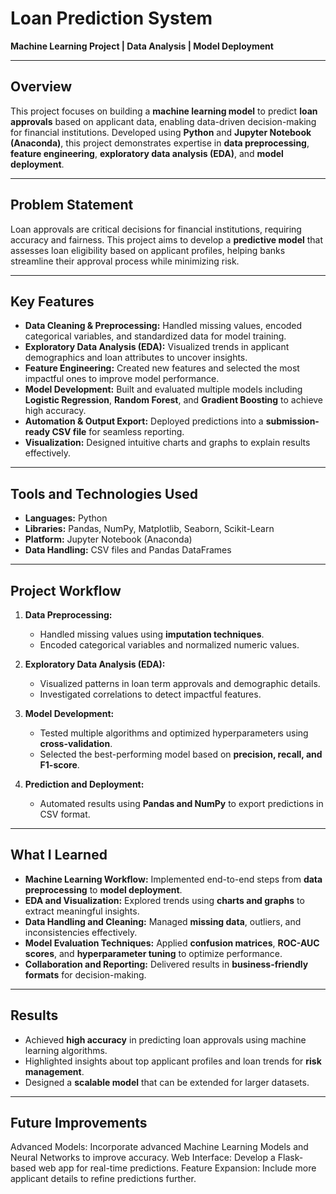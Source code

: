 # Loan Prediction System  
**Machine Learning Project | Data Analysis | Model Deployment**  

---

## **Overview**  
This project focuses on building a **machine learning model** to predict **loan approvals** based on applicant data, enabling data-driven decision-making for financial institutions. Developed using **Python** and **Jupyter Notebook (Anaconda)**, this project demonstrates expertise in **data preprocessing**, **feature engineering**, **exploratory data analysis (EDA)**, and **model deployment**.  

---

## **Problem Statement**  
Loan approvals are critical decisions for financial institutions, requiring accuracy and fairness. This project aims to develop a **predictive model** that assesses loan eligibility based on applicant profiles, helping banks streamline their approval process while minimizing risk.  

---

## **Key Features**  
- **Data Cleaning & Preprocessing:** Handled missing values, encoded categorical variables, and standardized data for model training.  
- **Exploratory Data Analysis (EDA):** Visualized trends in applicant demographics and loan attributes to uncover insights.  
- **Feature Engineering:** Created new features and selected the most impactful ones to improve model performance.  
- **Model Development:** Built and evaluated multiple models including **Logistic Regression**, **Random Forest**, and **Gradient Boosting** to achieve high accuracy.  
- **Automation & Output Export:** Deployed predictions into a **submission-ready CSV file** for seamless reporting.  
- **Visualization:** Designed intuitive charts and graphs to explain results effectively.  

---

## **Tools and Technologies Used**  
- **Languages:** Python  
- **Libraries:** Pandas, NumPy, Matplotlib, Seaborn, Scikit-Learn  
- **Platform:** Jupyter Notebook (Anaconda)  
- **Data Handling:** CSV files and Pandas DataFrames  

---

## **Project Workflow**  
1. **Data Preprocessing:**  
   - Handled missing values using **imputation techniques**.  
   - Encoded categorical variables and normalized numeric values.  

2. **Exploratory Data Analysis (EDA):**  
   - Visualized patterns in loan term approvals and demographic details.  
   - Investigated correlations to detect impactful features.  

3. **Model Development:**  
   - Tested multiple algorithms and optimized hyperparameters using **cross-validation**.  
   - Selected the best-performing model based on **precision, recall, and F1-score**.  

4. **Prediction and Deployment:**  
   - Automated results using **Pandas and NumPy** to export predictions in CSV format.  

---

## **What I Learned**  
- **Machine Learning Workflow:** Implemented end-to-end steps from **data preprocessing** to **model deployment**.  
- **EDA and Visualization:** Explored trends using **charts and graphs** to extract meaningful insights.  
- **Data Handling and Cleaning:** Managed **missing data**, outliers, and inconsistencies effectively.  
- **Model Evaluation Techniques:** Applied **confusion matrices**, **ROC-AUC scores**, and **hyperparameter tuning** to optimize performance.  
- **Collaboration and Reporting:** Delivered results in **business-friendly formats** for decision-making.  

---

## **Results**  
- Achieved **high accuracy** in predicting loan approvals using machine learning algorithms.  
- Highlighted insights about top applicant profiles and loan trends for **risk management**.  
- Designed a **scalable model** that can be extended for larger datasets.  

---
## **Future Improvements** 
Advanced Models: Incorporate advanced Machine Learning Models and Neural Networks to improve accuracy.
Web Interface: Develop a Flask-based web app for real-time predictions.
Feature Expansion: Include more applicant details to refine predictions further.
